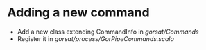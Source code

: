 # Adding a new command
* Add a new class extending CommandInfo in _gorsat/Commands_
* Register it in _gorsat/process/GorPipeCommands.scala_